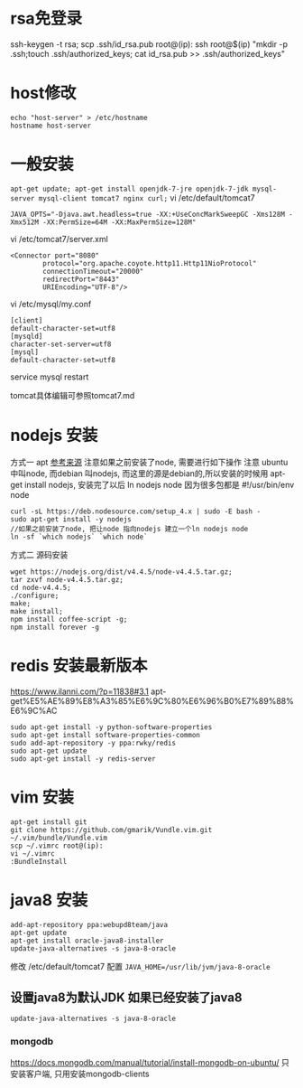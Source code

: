# rsa免登录
ssh-keygen -t rsa;
scp .ssh/id_rsa.pub root@(ip):
ssh root@$(ip) "mkdir -p .ssh;touch .ssh/authorized_keys; cat id_rsa.pub >> .ssh/authorized_keys"

# host修改
```
echo "host-server" > /etc/hostname
hostname host-server
```
# 一般安装
``
apt-get update;
apt-get install openjdk-7-jre openjdk-7-jdk mysql-server mysql-client tomcat7 nginx curl;
``
vi /etc/default/tomcat7
```
JAVA_OPTS="-Djava.awt.headless=true -XX:+UseConcMarkSweepGC -Xms128M -Xmx512M -XX:PermSize=64M -XX:MaxPermSize=128M"
```
vi /etc/tomcat7/server.xml
```
<Connector port="8080"
		protocol="org.apache.coyote.http11.Http11NioProtocol"
		connectionTimeout="20000"
		redirectPort="8443"
		URIEncoding="UTF-8"/>
```
vi /etc/mysql/my.conf
```
[client]
default-character-set=utf8
[mysqld]
character-set-server=utf8
[mysql]
default-character-set=utf8
```
service mysql restart

tomcat具体编辑可参照tomcat7.md

# nodejs 安装
方式一 apt [参考来源](https://nodejs.org/en/download/package-manager/#debian-and-ubuntu-based-linux-distributions)
注意如果之前安装了node, 需要进行如下操作
注意 ubuntu 中叫node, 而debian 叫nodejs, 而这里的源是debian的,所以安装的时候用 apt-get install nodejs, 安装完了以后 ln nodejs node
因为很多包都是 #!/usr/bin/env node
```
curl -sL https://deb.nodesource.com/setup_4.x | sudo -E bash -
sudo apt-get install -y nodejs
//如果之前安装了node, 把让node 指向nodejs 建立一个ln nodejs node
ln -sf `which nodejs` `which node`
```
方式二 源码安装
```
wget https://nodejs.org/dist/v4.4.5/node-v4.4.5.tar.gz;
tar zxvf node-v4.4.5.tar.gz;
cd node-v4.4.5;
./configure;
make;
make install;
npm install coffee-script -g;
npm install forever -g
```
# redis 安装最新版本
https://www.ilanni.com/?p=11838#3.1 apt-get%E5%AE%89%E8%A3%85%E6%9C%80%E6%96%B0%E7%89%88%E6%9C%AC
```
sudo apt-get install -y python-software-properties  
sudo apt-get install software-properties-common  
sudo add-apt-repository -y ppa:rwky/redis  
sudo apt-get update  
sudo apt-get install -y redis-server
```

# vim 安装
```
apt-get install git
git clone https://github.com/gmarik/Vundle.vim.git ~/.vim/bundle/Vundle.vim
scp ~/.vimrc root@(ip):
vi ~/.vimrc
:BundleInstall
```

# java8 安装
```
add-apt-repository ppa:webupd8team/java
apt-get update
apt-get install oracle-java8-installer
update-java-alternatives -s java-8-oracle
```
修改 /etc/default/tomcat7 配置 `JAVA_HOME=/usr/lib/jvm/java-8-oracle`
## 设置java8为默认JDK 如果已经安装了java8
```
update-java-alternatives -s java-8-oracle
```

### mongodb
https://docs.mongodb.com/manual/tutorial/install-mongodb-on-ubuntu/
只安装客户端, 只用安装mongodb-clients

